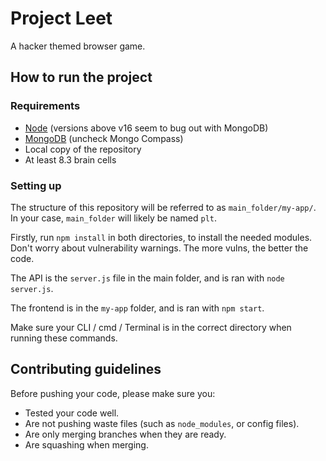 # Project Leet
A hacker themed browser game.

## How to run the project

### Requirements
- [Node](https://nodejs.org/dist/v16.18.1/) (versions above v16 seem to bug out with MongoDB)
- [MongoDB](https://fastdl.mongodb.org/windows/mongodb-windows-x86_64-5.0.14-signed.msi) (uncheck Mongo Compass) 
- Local copy of the repository
- At least 8.3 brain cells

### Setting up
The structure of this repository will be referred to as `main_folder/my-app/`. In your case, `main_folder` will likely be named `plt`.

Firstly, run `npm install` in both directories, to install the needed modules. Don't worry about vulnerability warnings. The more vulns, the better the code.

The API is the `server.js` file in the main folder, and is ran with `node server.js`.

The frontend is in the `my-app` folder, and is ran with `npm start`.

Make sure your CLI / cmd / Terminal is in the correct directory when running these commands.

## Contributing guidelines
Before pushing your code, please make sure you:

- Tested your code well.
- Are not pushing waste files (such as `node_modules`, or config files).
- Are only merging branches when they are ready.
- Are squashing when merging.
